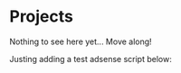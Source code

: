 # Projects


Nothing to see here yet... Move along!

Justing adding a test adsense script below:
<!--adsense-->
